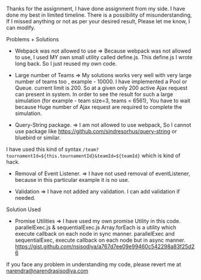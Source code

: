 Thanks for the assignment,
I have done assignment from my side. I have done my best in limited timeline. 
There is a possibility of misunderstanding, 
If I missed anything or not as per your desired result, Please let me know, I can modify.
 
 
Problems + Solutions
* Webpack was not allowed to use
=> Because webpack was not allowed to use, I used MY own small utility called define.js. This define.js
I wrote long back. So I just reused my own code.

* Large number of Teams
=> My solutions works very well with very large number of teams too , example - 10000.
I have implemented a Pool or Queue. current limit is 200. So at a given only 200 active Ajax
request can present in system.
In order to see the result for such a large simulation (for example - team size=3, teams = 6561), You have to wait because
Huge number of Ajax request are required to complete the simulation.


* Query-String package.
=> I am not allowed to use webpack, So I cannot use package like https://github.com/sindresorhus/query-string or bluebird or similar.
   
I have used this kind of syntax `/team?tournamentId=${this.tournamentId}&teamId=${teamId}` which is kind of hack.

* Removal of Event Listener.
=> I have not used removal of eventListener, because in this particular example it is no use. 

* Validation
=> I have not added any validation. I can add validation if needed. 


Solution Used

* Promise Utilities
=> I have used my own promise Utility in this code. 
parallelExec.js & sequentialExec.js
Array.forEach is a utility which execute callback on each node in sync manner.
parallelExec and sequentialExec, execute callback on each node but in async manner.
https://gist.github.com/nsisodiya/a767d7ee09e99460c542298a83f25d26


If you face any problem in understanding my code, please revert me at 
narendra@narendrasisodiya.com